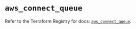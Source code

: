 # `aws_connect_queue`

Refer to the Terraform Registry for docs: [`aws_connect_queue`](https://registry.terraform.io/providers/hashicorp/aws/5.75.1/docs/resources/connect_queue).
